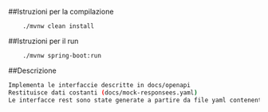 
##Istruzioni per la compilazione
```
    ./mvnw clean install
```

##Istruzioni per il run
```
    ./mvnw spring-boot:run
```

##Descrizione


```bash
Implementa le interfaccie descritte in docs/openapi
Restituisce dati costanti (docs/mock-responsees.yaml) 
Le interfacce rest sono state generate a partire da file yaml contenenti la definizione delle api (PN-510).
 ``` 